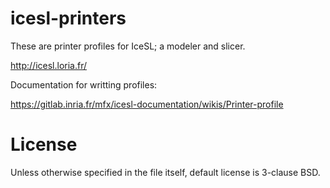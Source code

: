 # icesl-printers

These are printer profiles for IceSL; a modeler and slicer.

http://icesl.loria.fr/

Documentation for writting profiles:

https://gitlab.inria.fr/mfx/icesl-documentation/wikis/Printer-profile

# License

Unless otherwise specified in the file itself, default license is 3-clause BSD.
